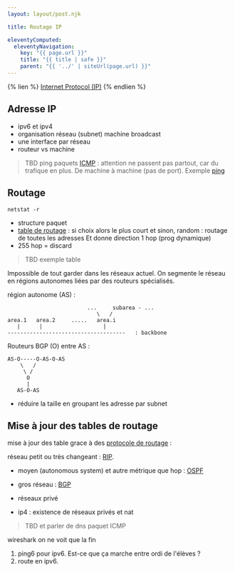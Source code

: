 ```yaml
---
layout: layout/post.njk

title: Routage IP

eleventyComputed:
  eleventyNavigation:
    key: "{{ page.url }}"
    title: "{{ title | safe }}"
    parent: "{{ '../' | siteUrl(page.url) }}"
---
```



{% lien %}
[Internet Protocol (IP)](https://fr.wikipedia.org/wiki/Internet_Protocol)
{% endlien %}

## Adresse IP

- ipv6 et ipv4
- organisation réseau (subnet) machine broadcast
- une interface par réseau
- routeur vs machine

> TBD ping paquets [ICMP](https://fr.wikipedia.org/wiki/Internet_Control_Message_Protocol) : attention ne passent pas partout, car du trafique en plus. De machine à machine (pas de port). Exemple [ping](https://www.it-connect.fr/le-ping-pour-les-debutants/)

## Routage

```shell
netstat -r
```

- structure paquet
- [table de routage](https://en.wikipedia.org/wiki/Routing_table) : si choix alors le plus court et sinon, random : routage de toutes les adresses Et donne direction 1 hop (prog dynamique)
- 255 hop = discard

> TBD exemple table

Impossible de tout garder dans les réseaux actuel. On segmente le réseau en régions autonomes liées par des routeurs spécialisés.

région autonome (AS) :

```
                         ...     subarea - ...
                            \   /
area.1   area.2     .....   area.i
   |      |                   |
-------------------------------------   : backbone
```

Routeurs BGP (O) entre AS :

```
AS-O-----O-AS-O-AS
    \   /
     \ /
      O 
      |
   AS-O-AS
```

- réduire la taille en groupant les adresse par subnet

## Mise à jour des tables de routage

mise à jour des table grace à des [protocole de routage](https://en.wikipedia.org/wiki/Routing_protocol) :

réseau petit ou très changeant : [RIP](https://en.wikipedia.org/wiki/Routing_Information_Protocol).


- moyen (autonomous system) et autre métrique que hop : [OSPF](https://fr.wikipedia.org/wiki/Open_Shortest_Path_First)
- gros réseau : [BGP](https://fr.wikipedia.org/wiki/Border_Gateway_Protocol)




- réseaux privé

- ip4 : existence de réseaux privés et nat

> TBD et parler de dns
> paquet ICMP

wireshark on ne voit que la fin

1. ping6 pour ipv6. Est-ce que ça marche entre ordi de l'élèves ?
2. route en ipv6.
